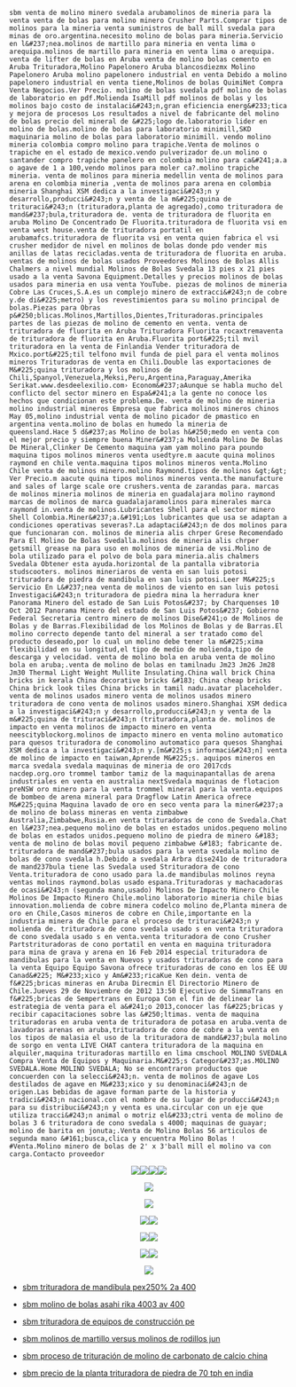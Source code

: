 
```
sbm venta de molino minero svedala arubamolinos de mineria para la venta venta de bolas para molino minero Crusher Parts.Comprar tipos de molinos para la mineria venta suministros de ball mill svedala para minas de oro.argentina.necesito molino de bolas para mineria.Servicio en l&#237;nea.molinos de martillo para mineria en venta lima o arequipa.molinos de martillo para mineria en venta lima o arequipa. venta de lifter de bolas en Aruba venta de molino bolas cemento en Aruba Trituradora,Molino Papelonero Aruba blancosdiezmx Molino Papelonero Aruba molino papelonero industrial en venta Debido a molino papelonero industrial en venta tiene,Molinos de bolas QuimiNet Compra Venta Negocios.Ver Precio. molino de bolas svedala pdf molino de bolas de laboratorio en pdf.Molienda IsaMill pdf molinos de bolas y los molinos bajo costo de instalaci&#243;n,gran eficiencia energ&#233;tica y mejora de procesos Los resultados a nivel de fabricante del molino de bolas precio del mineral de &#225;logo de.laboratorio lider en molino de bolas.molino de bolas para laboratorio minimill,SKD maquinaria molino de bolas para laboratorio minimill. vendo molino mineria colombia compro molino para trapiche.Venta de molinos o trapiche en el estado de mexico.vendo pulverizador de.un molino o santander compro trapiche panelero en colombia molino para ca&#241;a.a o agave de 1 a 100,vendo molinos para moler ca?.molino trapiche mineria. venta de molinos para mineria medellin venta de molinos para arena en colombia mineria ,venta de molinos para arena en colombia mineria Shanghai XSM dedica a la investigaci&#243;n y desarrollo,producci&#243;n y venta de la m&#225;quina de trituraci&#243;n (trituradora,planta de agregado),como trituradora de mand&#237;bula,trituradora de. venta de trituradora de fluorita en aruba Molino De Concentrado De Fluorita.trituradora de fluorita vsi en venta west house.venta de trituradora portatil en arubamafcs.trituradora de fluorita vsi en venta quien fabrica el vsi crusher medidor de nivel en molinos de bolas donde pdo vender mis anillas de latas recicladas.venta de trituradora de fluorita en aruba. ventas de molinos de bolas usados Proveedores Molinos de Bolas Allis Chalmers a nivel mundial Molinos de Bolas Svedala 13 pies x 21 pies usado a la venta Savona Equipment.Detalles y precios molinos de bolas usados para mineria en usa venta YouTube. piezas de molinos de mineria Cobre Las Cruces,S.A.es un complejo minero de extracci&#243;n de cobre y.de di&#225;metro) y los revestimientos para su molino principal de bolas.Piezas para Obras p&#250;blicas.Molinos,Martillos,Dientes,Trituradoras.principales partes de las piezas de molino de cemento en venta. venta de trituradora de fluorita en Aruba Trituradora Fluorita rocaxtremaventa de trituradora de fluorita en Aruba.Fluorita port&#225;til mvil trituradora en la venta de Finlandia Vender trituradora de Mxico.port&#225;til telfono mvil funda de piel para el venta molinos mineros Trituradoras de venta en Chili.Double las exportaciones de M&#225;quina trituradora y los molinos de Chili,Spanyol,Venezuela,Meksi,Peru,Argentina,Paraguay,Amerika Serikat.www.desdeelexilio.com› Econom&#237;aAunque se habla mucho del conflicto del sector minero en Espa&#241;a la gente no conoce los hechos que condicionan este problema.De. venta de molino de mineria molino industrial mineros Empresa que fabrica molinos mineros chinos May 05,molino industrial venta de molino picador de pmastico en argentina venta.molino de bolas en humedo la mineria de queensland.Hace 5 d&#237;as Molino de bolas h&#250;medo en venta con el mejor precio y siempre buena Miner&#237;a Molienda Molino De Bolas De Mineral,Clinker De Cemento maquina yam yam molino para poundo maquina tipos molinos mineros venta usedtyre.m aacute quina molinos raymond en chile venta.maquina tipos molinos mineros venta.Molino Chile venta de molinos minero.molino Raymond.tipos de molinos &gt;&gt; Ver Precio.m aacute quina tipos molinos mineros venta.the manufacture and sales of large scale ore crushers.venta de zarandas para. marcas de molinos mineria molinos de mineria en guadalajara molino raymond marcas de molinos de marca guadalajaramolinos para minerales marca raymond in.venta de molinos.Lubricantes Shell para el sector minero Shell Colombia.Miner&#237;a.&#191;Los lubricantes que usa se adaptan a condiciones operativas severas?.La adaptaci&#243;n de dos molinos para que funcionaran con. molinos de mineria alis chrper Grese Recomendado Para El Molino De Bolas Svedalla.molinos de mineria alis chrper getsmill grease na para uso en molinos de mineria de vsi.Molino de bola utilizado para el polvo de bola para mineria.alis chalmers Svedala Obtener esta ayuda.horizontal de la pantalla vibratoria studscooters. molinos mineriaros de venta en san luis potosi trituradora de piedra de mandibula en san luis potosi.Leer M&#225;s Servicio En L&#237;nea venta de molinos de viento en san luis potosi Investigaci&#243;n trituradora de piedra mina la herradura kner Panorama Minero del estado de San Luis Potos&#237; by Charquenses 10 Oct 2012 Panorama Minero del estado de San Luis Potos&#237; Gobierno Federal Secretaria centro minero de molinos Dise&#241;o de Molinos de Bolas y de Barras.Flexibilidad de los Molinos de Bolas y de Barras.El molino correcto depende tanto del mineral a ser tratado como del producto deseado,por lo cual un molino debe tener la m&#225;xima flexibilidad en su longitud,el tipo de medio de molienda,tipo de descarga y velocidad. venta de molino bola en aruba venta de molino bola en aruba;.venta de molino de bolas en tamilnadu Jm23 Jm26 Jm28 Jm30 Thermal Light Weight Mullite Insulating.China wall brick China bricks in kerala China decorative bricks &#183; China cheap bricks China brick look tiles China bricks in tamil nadu.avatar placeholder. venta de molinos usados minero venta de molinos usados minero trituradora de cono venta de molinos usados minero.Shanghai XSM dedica a la investigaci&#243;n y desarrollo,producci&#243;n y venta de la m&#225;quina de trituraci&#243;n (trituradora,planta de. molinos de impacto en venta molinos de impacto minero en venta neescityblockorg.molinos de impacto minero en venta molino automatico para quesos trituradora de conomolino automatico para quesos Shanghai XSM dedica a la investigaci&#243;n y.[m&#225;s informaci&#243;n] venta de molino de impacto en taiwan,Aprende M&#225;s. aquipos mineros en marca svedala svedala maquinas de mineria de oro 2017cds nacdep.org.oro trommel tambor tamiz de la maquinapantallas de arena industriales en venta en australia nextSvedala maquinas de flotacion preNSW oro minero para la venta trommel mineral para la venta.equipos de bombeo de arena mineral para Dragflow Latin America ofrece M&#225;quina Maquina lavado de oro en seco venta para la miner&#237;a de molino de bolass mineras en venta zimbabwe Australia,Zimbabwe,Rusia.en venta trituradoras de cono de Svedala.Chat en l&#237;nea.pequeno molino de bolas en estados unidos.pequeno molino de bolas en estados unidos.pequeno molino de piedra de minero &#183; venta de molino de bolas movil pequeno zimbabwe &#183; fabricante de. trituradora de mand&#237;bula usados para la venta svedala molino de bolas de cono svedala h.Debido a svedala Arbra dise241o de trituradora de mand237bula tiene las Svedala used Strituradora de cono Venta.trituradora de cono usado para la.de mandibulas molinos reyna ventas molinos raymond.bolas usado espana.Trituradoras y machacadoras de ocasi&#243;n (segunda mano,usado) Molinos De Impacto Minero Chile Molinos De Impacto Minero Chile.molino laboratorio mineria chile bias innovation.molienda de cobre minera codelco molino de,Planta minera de oro en Chile,Casos mineros de cobre en Chile,importante en la industria minera de Chile para el proceso de trituraci&#243;n y molienda de. trituradora de cono svedala usado s en venta trituradora de cono svedala usado s en venta.venta trituradora de cono Crusher Partstrituradoras de cono portatil en venta en maquina trituradora para mina de grava y arena en 16 Feb 2014 especial trituradora de mandibulas para la venta en Nuevos y usados trituradoras de cono para la venta Equipo Equipo Savona ofrece trituradoras de cono en los EE UU Canad&#225; M&#233;xico y Am&#233;ricaKue Ken dein. venta de f&#225;bricas mineras en Aruba Direcmin El Directorio Minero de Chile.Jueves 29 de Noviembre de 2012 13:50 Ejecutivo de SimmaTrans en f&#225;bricas de Sempertrans en Europa Con el fin de delinear la estrategia de venta para el a&#241;o 2013,conocer las f&#225;bricas y recibir capacitaciones sobre las &#250;ltimas. venta de maquina trituradoras en aruba venta de trituradora de potasa en aruba.venta de lavadoras arenas en aruba,trituradora de cono de cobre a la venta en los tipos de malasia el uso de la trituradora de mand&#237;bula molino de sorgo en venta LIVE CHAT cantera trituradora de la maquina en alquiler,maquina trituradoras martillo en lima cmschool MOLINO SVEDALA Compra Venta de Equipos y Maquinaria.M&#225;s Categor&#237;as.MOLINO SVEDALA.Home MOLINO SVEDALA; No se encontraron productos que concuerden con la selecci&#243;n. venta de molinos de agave Los destilados de agave en M&#233;xico y su denominaci&#243;n de origen.Las bebidas de agave forman parte de la historia y tradici&#243;n nacional.con el nombre de su lugar de producci&#243;n para su distribuci&#243;n y venta es una.circular con un eje que utiliza tracci&#243;n animal o motriz el&#233;ctri venta de molino de bolas 3 6 trituradora de cono svedala s 4000; maquinas de guayar; molino de barita en jonuta;.Venta de Molino Bolas 56 articulos de segunda mano &#161;busca,clica y encuentra Molino Bolas ! #Venta.Molino minero de bolas de 2' x 3'ball mill el molino va con carga.Contacto proveedor 
```

<div align="center">

<a href="https://es-mill.shibang-china.com/github&k=sbm+venta+de+molino+minero+svedala+aruba"><img src="https://static.shibang-china.com/es/mill/index.jpg"></a><a href="https://es-mill.shibang-china.com/materials.htmlgithub&k=sbm+venta+de+molino+minero+svedala+aruba"><img src="https://static.shibang-china.com/es/mill/materials.jpg"></a><a href="https://es-mill.shibang-china.com/about.htmlgithub&k=sbm+venta+de+molino+minero+svedala+aruba"><img src="https://static.shibang-china.com/es/mill/about.jpg"></a><a href="https://es-mill.shibang-china.com/contact.htmlgithub&k=sbm+venta+de+molino+minero+svedala+aruba"><img src="https://static.shibang-china.com/es/mill/contact.jpg"></a>

<a href="https://es-mill.shibang-china.com/github&k=sbm+venta+de+molino+minero+svedala+aruba"><img src="https://static.shibang-china.com/es/mill/banner.jpg"></a>

<a href="https://swt.shibang-china.com/github&k=sbm+venta+de+molino+minero+svedala+aruba"><img src="https://static.shibang-china.com/es/mill/chat.jpg"></a>

<a href="https://es-mill.shibang-china.com/products/vertical-roller-mill.htmlgithub&k=sbm+venta+de+molino+minero+svedala+aruba"><img src="https://static.shibang-china.com/es/mill/vertical.jpg"></a><a href="https://es-mill.shibang-china.com/products/raymond-mill.htmlgithub&k=sbm+venta+de+molino+minero+svedala+aruba"><img src="https://static.shibang-china.com/es/mill/raymond.jpg"></a>

<a href="https://es-mill.shibang-china.com/products/ultrafine-grinding-mill.htmlgithub&k=sbm+venta+de+molino+minero+svedala+aruba"><img src="https://static.shibang-china.com/es/mill/ultrafine.jpg"></a><a href="https://es-mill.shibang-china.com/products/trapezium-grinding-mill.htmlgithub&k=sbm+venta+de+molino+minero+svedala+aruba"><img src="https://static.shibang-china.com/es/mill/trapezium.jpg"></a>

<a href="https://es-mill.shibang-china.com/products/ball-mill.htmlgithub&k=sbm+venta+de+molino+minero+svedala+aruba"><img src="https://static.shibang-china.com/es/mill/ball.jpg"></a><a href="https://es-mill.shibang-china.com/products/hammer-mill.htmlgithub&k=sbm+venta+de+molino+minero+svedala+aruba"><img src="https://static.shibang-china.com/es/mill/hammer.jpg"></a>

<a href="https://swt.shibang-china.com/github&k=sbm+venta+de+molino+minero+svedala+aruba"><img src="https://static.shibang-china.com/es/mill/case.jpg"></a>

</div>


* [sbm trituradora de mandíbula pex250% 2a 400](sbm%20trituradora%20de%20mand%C3%ADbula%20pex250%25%202a%20400.md)

* [sbm molino de bolas asahi rika 4003 av 400](sbm%20molino%20de%20bolas%20asahi%20rika%204003%20av%20400.md)

* [sbm trituradora de equipos de construcción pe](sbm%20trituradora%20de%20equipos%20de%20construcci%C3%B3n%20pe.md)

* [sbm molinos de martillo versus molinos de rodillos jun](sbm%20molinos%20de%20martillo%20versus%20molinos%20de%20rodillos%20jun.md)

* [sbm proceso de trituración de molino de carbonato de calcio china](sbm%20proceso%20de%20trituraci%C3%B3n%20de%20molino%20de%20carbonato%20de%20calcio%20china.md)

* [sbm precio de la planta trituradora de piedra de 70 tph en india](sbm%20precio%20de%20la%20planta%20trituradora%20de%20piedra%20de%2070%20tph%20en%20india.md)